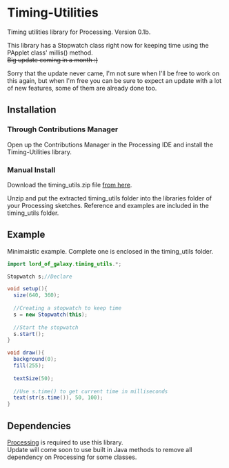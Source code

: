 # Timing-Utilities
Timing utilities library for Processing. Version 0.1b.

This library has a Stopwatch class right now for keeping time using the PApplet class' millis() method.  
~~Big update coming in a month :)~~

Sorry that the update never came, I'm not sure when I'll be free to work on this again, but when I'm free you can be sure to expect an update with a lot of new features, some of them are already done too.

## Installation 

### Through Contributions Manager  

Open up the Contributions Manager in the Processing IDE and install the Timing-Utilities library.
  
### Manual Install

Download the timing_utils.zip file [from here](https://github.com/Lord-of-the-Galaxy/Timing-Utilities/blob/master/timing_utils.zip).  
  
Unzip and put the extracted timing_utils folder into the libraries folder of your Processing sketches. Reference and examples are included in the timing_utils folder. 

## Example  
  
Minimaistic example. Complete one is enclosed in the timing_utils folder.

```java
import lord_of_galaxy.timing_utils.*;

Stopwatch s;//Declare

void setup(){
  size(640, 360);
  
  //Creating a stopwatch to keep time
  s = new Stopwatch(this);
  
  //Start the stopwatch
  s.start();
} 

void draw(){
  background(0);
  fill(255);
  
  textSize(50);
  
  //Use s.time() to get current time in milliseconds
  text(str(s.time()), 50, 100);
}
```
## Dependencies

[Processing](https://processing.org/) is required to use this library.  
Update will come soon to use built in Java methods to remove all dependency on Processing for some classes.
